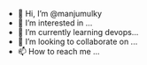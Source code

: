 - 👋 Hi, I’m @manjumulky
- 👀 I’m interested in ...
- 🌱 I’m currently learning devops...
- 💞️ I’m looking to collaborate on ...
- 📫 How to reach me ...

<!---
manjumulky/manjumulky is a ✨ special ✨ repository because its `README.md` (this file) appears on your GitHub profile.
You can click the Preview link to take a look at your changes.
--->
